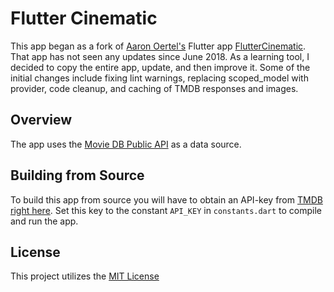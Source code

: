 # Flutter Cinematic

This app began as a fork of [Aaron Oertel's](https://github.com/aaronoe) Flutter app [FlutterCinematic](https://github.com/aaronoe/FlutterCinematic).
That app has not seen any updates since June 2018.  As a learning tool, I decided to copy the entire app, update, and then improve it.
Some of the initial changes include fixing lint warnings, replacing scoped_model with provider, code cleanup, and caching of TMDB responses and images. 

## Overview

The app uses the [Movie DB Public API](https://www.themoviedb.org/documentation/api) as a data 
source.

## Building from Source

To build this app from source you will have to obtain an API-key from [TMDB right here](https://developers.themoviedb.org/3/getting-started/introduction).
Set this key to the constant `API_KEY` in `constants.dart` to compile and run the app.

## License

This project utilizes the [MIT License](https://github.com/neilweber/flutter_cinematic/blob/master/LICENSE "Project License")